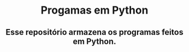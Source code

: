 <div align="center">

# Progamas em Python

## Esse repositório armazena os programas feitos em Python.
</div>
